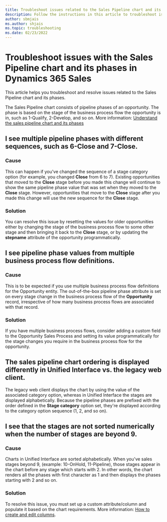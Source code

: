 ```yaml
---
title: Troubleshoot issues related to the Sales Pipeline chart and its phases
description: Follow the instructions in this article to troubleshoot issues you might face while working with the sales pipeline chart or its phases in Dynamics 365 Sales.
author: sbmjais
ms.author: shjais
ms.topic: troubleshooting
ms.date: 02/23/2022
---
```

# Troubleshoot issues with the Sales Pipeline chart and its phases in Dynamics 365 Sales 

This article helps you troubleshoot and resolve issues related to the Sales Pipeline chart and its phases.

The Sales Pipeline chart consists of pipeline phases of an opportunity. The phase is based on the stage of the business process flow the opportunity is in, such as 1-Qualify, 2-Develop, and so on. More information: [Understand the sales pipeline chart and its phases](/dynamics365/sales/sales-pipeline-chart) 

<a name="different_sequence"> </a>
## I see multiple pipeline phases with different sequences, such as 6-Close and 7-Close.

### Cause

This can happen if you've changed the sequence of a stage category option (for example, you changed **Close** from 6 to 7). Existing opportunities that moved to the **Close** stage before you made this change will continue to show the same pipeline phase value that was set when they moved to the **Close** stage. However, opportunities that move to the **Close** stage after you made this change will use the new sequence for the **Close** stage. 

### Solution

You can resolve this issue by resetting  the values for older opportunities either by changing the stage of the business process flow to some other stage and then bringing it back to the **Close** stage, or by updating the **stepname** attribute of the opportunity programmatically. 

<a name="values_from_multiple_bpfs"> </a>
## I see pipeline phase values from multiple business process flow definitions.

### Cause

This is to be expected if you use multiple business process flow definitions for the Opportunity entity. The out-of-the-box pipeline phase attribute is set on every stage change in the business process flow of the **Opportunity** record, irrespective of how many business process flows are associated with that record. 

### Solution

If you have multiple business process flows, consider adding a custom field to the Opportunity Sales Process and setting its value programmatically for the stage changes you require in the business process flow for the opportunity. 

<a name="different_ordering"> </a>
## The sales pipeline chart ordering is displayed differently in Unified Interface vs. the legacy web client.

The legacy web client displays the chart by using the value of the associated category option, whereas in Unified Interface the stages are displayed alphabetically. Because the pipeline phases are prefixed with the order defined in the **Stage category** option set, they're displayed according to the category option sequence (1, 2, and so on).

## I see that the stages are not sorted numerically when the number of stages are beyond 9.

### Cause

Charts in Unified Interface are sorted alphabetically. When you've sales stages beyond 9, (example: 10-OnHold, 11-Pipeline), those stages appear in the chart before any stage which starts with 2. In other words, the chart renders all the phases with first character as 1 and then displays the phases starting with 2 and so on. 

### Solution

To resolve this issue, you must set up a custom attribute/column and populate it based on the chart requirements. More information: [How to create and edit columns](/powerapps/maker/data-platform/create-edit-fields).

